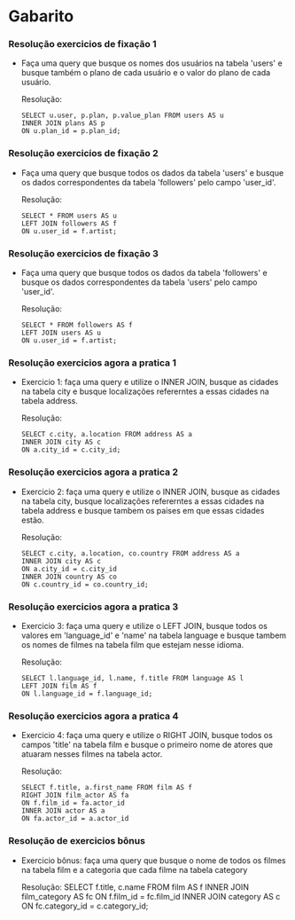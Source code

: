 # Gabarito

### Resolução exercicios de fixação 1
* Faça uma query que busque os nomes dos usuários na tabela 'users' e busque também o plano de cada usuário e o valor do plano de cada usuário.

  Resolução:

      SELECT u.user, p.plan, p.value_plan FROM users AS u
      INNER JOIN plans AS p
      ON u.plan_id = p.plan_id;

### Resolução exercicios de fixação 2
* Faça uma query que busque todos os dados da tabela 'users' e busque os dados correspondentes da tabela 'followers' pelo campo 'user_id'.

  Resolução:

      SELECT * FROM users AS u
      LEFT JOIN followers AS f
      ON u.user_id = f.artist;

### Resolução exercicios de fixação 3
* Faça uma query que busque todos os dados da tabela 'followers' e busque os dados correspondentes da tabela 'users' pelo campo 'user_id'.

  Resolução:

      SELECT * FROM followers AS f
      LEFT JOIN users AS u
      ON u.user_id = f.artist;

### Resolução exercicios agora a pratica 1
* Exercicio 1: faça uma query e utilize o INNER JOIN, busque as cidades na tabela city e busque localizações refererntes a essas cidades na tabela  address.

  Resolução:

      SELECT c.city, a.location FROM address AS a
      INNER JOIN city AS c
      ON a.city_id = c.city_id;

### Resolução exercicios agora a pratica 2
* Exercicio 2: faça uma query e utilize o INNER JOIN, busque as cidades na tabela city, busque localizações refererntes a essas cidades na tabela address e busque tambem os paises em que essas cidades estão.

  Resolução:
   
      SELECT c.city, a.location, co.country FROM address AS a
      INNER JOIN city AS c
      ON a.city_id = c.city_id
      INNER JOIN country AS co
      ON c.country_id = co.country_id;

### Resolução exercicios agora a pratica 3
* Exercicio 3: faça uma query e utilize o LEFT JOIN, busque todos os valores em 'language_id' e 'name' na tabela language e busque tambem os nomes de filmes na tabela film que estejam nesse idioma.

  Resolução:

      SELECT l.language_id, l.name, f.title FROM language AS l
      LEFT JOIN film AS f
      ON l.language_id = f.language_id;

### Resolução exercicios agora a pratica 4
* Exercicio 4: faça uma query e utilize o RIGHT JOIN, busque todos os campos 'title' na tabela film e busque o primeiro nome de atores que atuaram nesses filmes na tabela actor.

  Resolução:

      SELECT f.title, a.first_name FROM film AS f
      RIGHT JOIN film_actor AS fa
      ON f.film_id = fa.actor_id
      INNER JOIN actor AS a
      ON fa.actor_id = a.actor_id

### Resolução de exercicios bônus
* Exercicio bônus: faça uma query que busque o nome de todos os filmes na tabela film e a categoria que cada filme na tabela 
category 

  Resolução:
      SELECT f.title, c.name FROM film AS f
      INNER JOIN film_category AS fc
      ON f.film_id = fc.film_id
      INNER JOIN category AS c
      ON fc.category_id = c.category_id;

